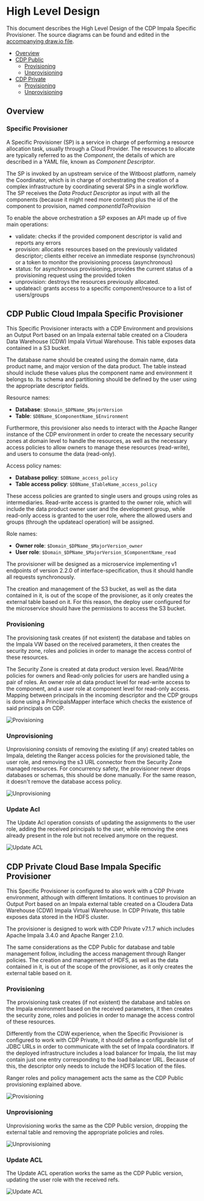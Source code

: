 # High Level Design

This document describes the High Level Design of the CDP Impala Specific Provisioner.
The source diagrams can be found and edited in the [accompanying draw.io file](hld.drawio).

- [Overview](#overview)
- [CDP Public](#cdp-public-cloud-impala-specific-provisioner)
  - [Provisioning](#provisioning)
  - [Unprovisioning](#unprovisioning)
- [CDP Private](#cdp-private-cloud-base-impala-specific-provisioner)
  - [Provisioning](#provisioning-1)
  - [Unprovisioning](#unprovisioning-1)

## Overview

### Specific Provisioner

A Specific Provisioner (SP) is a service in charge of performing a resource allocation task, usually
through a Cloud Provider. The resources to allocate are typically referred to as the _Component_, the
details of which are described in a YAML file, known as _Component Descriptor_.

The SP is invoked by an upstream service of the Witboost platform, namely the Coordinator, which is in charge of orchestrating the creation
of a complex infrastructure by coordinating several SPs in a single workflow. The SP receives
the _Data Product Descriptor_ as input with all the components (because it might need more context) plus the id of the component to provision, named _componentIdToProvision_

To enable the above orchestration a SP exposes an API made up of five main operations:
- validate: checks if the provided component descriptor is valid and reports any errors
- provision: allocates resources based on the previously validated descriptor; clients either receive an immediate response (synchronous) or a token to monitor the provisioning process (asynchronous)
- status: for asynchronous provisioning, provides the current status of a provisioning request using the provided token
- unprovision: destroys the resources previously allocated.
- updateacl: grants access to a specific component/resource to a list of users/groups

## CDP Public Cloud Impala Specific Provisioner

This Specific Provisioner interacts with a CDP Environment and provisions an Output Port based on an Impala external table created on a Cloudera Data Warehouse (CDW) Impala Virtual Warehouse. This table exposes data contained in a S3 bucket.

The database name should be created using the domain name, data product name, and major version of the data product. The table instead should include these values plus the component name and environment it belongs to. Its schema and partitioning should be defined by the user using the appropriate descriptor fields.

Resource names:
- **Database**: `$Domain_$DPName_$MajorVersion`
- **Table**: `$DBName_$ComponentName_$Environment`

Furthermore, this provisioner also needs to interact with the Apache Ranger instance of the CDP environment in order to create the necessary security zones at domain level to handle the resources, as well as the necessary access policies to allow owners to manage these resources (read-write), and users to consume the data (read-only).

Access policy names:
- **Database policy**: `$DBName_access_policy`
- **Table access policy**: `$DBName_$TableName_access_policy`

These access policies are granted to single users and groups using roles as intermediaries. Read-write access is granted to the owner role, which will include the data product owner user and the development group, while read-only access is granted to the user role, where the allowed users and groups (through the updateacl operation) will be assigned.

Role names:
- **Owner role**: `$Domain_$DPName_$MajorVersion_owner`
- **User role**: `$Domain_$DPName_$MajorVersion_$ComponentName_read`

The provisioner will be designed as a microservice implementing v1 endpoints of version 2.2.0 of interface-specification, thus it should handle all requests synchronously.

The creation and management of the S3 bucket, as well as the data contained in it, is out of the scope of the provisioner, as it only creates the external table based on it. For this reason, the deploy user configured for the microservice should have the permissions to access the S3 bucket.

### Provisioning

The provisioning task creates (if not existent) the database and tables on the Impala VW based on the received parameters, it then creates the security zone, roles and policies in order to manage the access control of these resources.

The Security Zone is created at data product version level. Read/Write policies for owners and Read-only policies for users are handled using a pair of roles. An owner role at data product level for read-write access to the component, and a user role at component level for read-only access. Mapping between principals in the incoming descriptor and the CDP groups is done using a PrincipalsMapper interface which checks the existence of said principals on CDP.

![Provisioning](img/hld-Provisioning.png)

### Unprovisioning

Unprovisioning consists of removing the existing (if any) created tables on Impala, deleting the Ranger access policies for the provisioned table, the user role, and removing the s3 URL connector from the Security Zone managed resources. For concurrency safety, the provisioner never drops databases or schemas, this should be done manually. For the same reason, it doesn't remove the database access policy.

![Unprovisioning](img/hld-Unprovisioning.png)

### Update Acl

The Update Acl operation consists of updating the assignments to the user role, adding the received principals to the user, while removing the ones already present in the role but not received anymore on the request.

![Update ACL](img/hld-UpdateAcl.png)

## CDP Private Cloud Base Impala Specific Provisioner

This Specific Provisioner is configured to also work with a CDP Private environment, although with different limitations. It continues to provision an Output Port based on an Impala external table created on a Cloudera Data Warehouse (CDW) Impala Virtual Warehouse. In CDP Private, this table exposes data stored in the HDFS cluster.

The provisioner is designed to work with CDP Private v7.1.7 which includes Apache Impala 3.4.0 and Apache Ranger 2.1.0.

The same considerations as the CDP Public for database and table management follow, including the access management through Ranger policies. The creation and management of HDFS, as well as the data contained in it, is out of the scope of the provisioner, as it only creates the external table based on it.

### Provisioning

The provisioning task creates (if not existent) the database and tables on the Impala environment based on the received parameters, it then creates the security zone, roles and policies in order to manage the access control of these resources.

Differently from the CDW experience, when the Specific Provisioner is configured to work with CDP Private, it should define a configurable list of JDBC URLs in order to communicate with the set of Impala coordinators. If the deployed infrastructure includes a load balancer for Impala, the list may contain just one entry corresponding to the load balancer URL. Because of this, the descriptor only needs to include the HDFS location of the files. 

Ranger roles and policy management acts the same as the CDP Public provisioning explained above. 

![Provisioning](img/hld-PrivateProvisioning.png)

### Unprovisioning

Unprovisioning works the same as the CDP Public version, dropping the external table and removing the appropriate policies and roles.

![Unprovisioning](img/hld-PrivateUnprovisioning.png)

### Update ACL

The Update ACL operation works the same as the CDP Public version, updating the user role with the received refs.

![Update ACL](img/hld-PrivateUpdateAcl.png)
